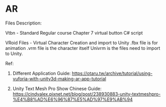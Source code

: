 # AR

Files Description:

Vtbn - Standard Regular course Chapter 7 virtual button C# script

VRoid Files - Virtual Character Creation and import to Unity
              .fbx file is for animation
              .vrm file is the character itself
              Univrm is the files need to import to Unity.
              
             
Ref:

1. Different Application Guide:
https://otaru.tw/archive/tutorial/using-vuforia-with-unity3d-making-ar-app-tutorial

2. Unity Text Mesh Pro Show Chinese Guide:
https://cindyalex.pixnet.net/blog/post/238930883-unity-textmeshpro-%E4%B8%AD%E6%96%87%E5%AD%97%E9%AB%94

